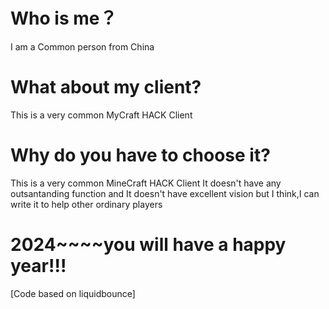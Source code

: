Who is me？
==========================================================
I am a Common person from China

What about my client?
==========================================================
This is a very common MyCraft HACK Client

Why do you have to choose it?
==========================================================
This is a very common MineCraft HACK Client
It doesn't have any outsantanding function and It doesn't have excellent vision
but I think,I can write it to help other ordinary players

2024~~~~you will have a happy year!!!
==========================================================

[Code based on liquidbounce]
